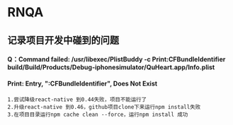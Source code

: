 # RNQA

## 记录项目开发中碰到的问题

#### Q：Command failed: /usr/libexec/PlistBuddy -c Print:CFBundleIdentifier build/Build/Products/Debug-iphonesimulator/QuHeart.app/Info.plist
#### Print: Entry, ":CFBundleIdentifier", Does Not Exist

```
1.尝试降级react-native 到0.44失败，项目不能运行了
2.升级react-native 到0.46，github项目clone下来运行npm install失败
3.在项目目录运行npm cache clean --force，运行npm install 成功
```

